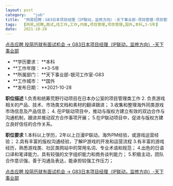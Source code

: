 ```yaml
---
layout:	post
category:	"job"
title:	"网易招聘：G83日本项目经理（IP联动，监修方向）-天下事业部-项目管理-项目管理-国外本科3-5年"
tags:	[网易,招聘,面试,找工作,工作,内推,项目管理,项目管理,国外,本科,3-5年]
date:	2021-10-28
---
```


[点击应聘 投简历就有面试机会 -> G83日本项目经理（IP联动，监修方向）-天下事业部](http://mobile.bole.netease.com/bole/boleDetail?id=35308&employeeId=346f03c3cda5f04c&key=all)



- **学历要求： **本科
- **工作年限： **3-5年
- **所属部门： **天下事业部-银河工作室-G83
- **工作城市： **国外
- **发布日期： **2021-10-28



**职位描述**
1.负责和统筹荒野行动项目在日本办公室的项目管理类工作
2. 负责游戏相关的产品、技术、市场类文档和素材的翻译跟进；
3.收集和整理海外同类游戏市场信息及产品信息；
4. 在IP联动项目中，推动与版权方建立有效的双边合作与沟通机制，跟进并推动双方合作事项开展；
5.在IP联动项目中，促进与版权方建立良好信任的合作关系。




**职位要求**
1.本科以上学历，2年以上日漫IP联动，海外PM经验，或游戏运营经验；
2.具有丰富的版权沟通经验，了解IP游戏的开发和运营流程
3.有丰富的游戏经历，熟悉游戏类、社区类网站中的常用名词、专业术语和规范；
4.出色的日语口译和笔译能力，具有较强的文字组织能力和商务谈判能力；
5.积极主动，团队合作意识强，善于沟通及表达，能承担较强工作压力；




[点击应聘 投简历就有面试机会 -> G83日本项目经理（IP联动，监修方向）-天下事业部](http://mobile.bole.netease.com/bole/boleDetail?id=35308&employeeId=346f03c3cda5f04c&key=all)